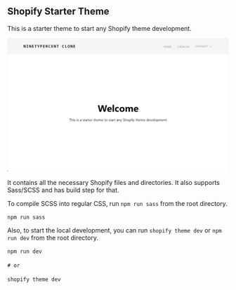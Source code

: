 ## Shopify Starter Theme

This is a starter theme to start any Shopify theme development.

![Screenshot](Screenshot.png)

It contains all the necessary Shopify files and directories. It also supports Sass/SCSS and has build step for that.

To compile SCSS into regular CSS, run `npm run sass` from the root directory.

```
npm run sass
```

Also, to start the local development, you can run `shopify theme dev` or `npm run dev` from the root directory.

```
npm run dev

# or

shopify theme dev
```
